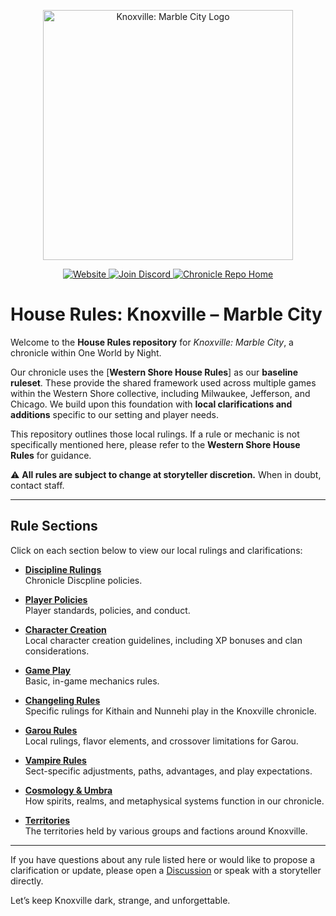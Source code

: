 <p align="center">
  <img src="https://owbnknoxville.net/wp-content/uploads/2022/07/mckn-title.png" alt="Knoxville: Marble City Logo" width="400px" />
</p>

<p align="center">
  <a href="https://owbnknoxville.net">
    <img alt="Website" src="https://img.shields.io/badge/Visit%20Our%20Website-KMC-blue?style=for-the-badge&logo=worldofdarkness" />
  </a>
  <a href="https://discord.gg/N5AKyFByth">
    <img alt="Join Discord" src="https://img.shields.io/discord/799311464086110260?color=%237289DA&label=Discord&logo=discord&style=for-the-badge" />
  </a>
  <a href="https://github.com/mckn-larp">
    <img alt="Chronicle Repo Home" src="https://img.shields.io/badge/Chronicle%20Repo-Home-blue?style=for-the-badge&logo=github" />
  </a>
</p>

# House Rules: Knoxville – Marble City

Welcome to the **House Rules repository** for *Knoxville: Marble City*, a chronicle within One World by Night.

Our chronicle uses the [**Western Shore House Rules**] as our **baseline ruleset**. These provide the shared framework used across multiple games within the Western Shore collective, including Milwaukee, Jefferson, and Chicago. We build upon this foundation with **local clarifications and additions** specific to our setting and player needs.

This repository outlines those local rulings. If a rule or mechanic is not specifically mentioned here, please refer to the **Western Shore House Rules** for guidance.

⚠️ **All rules are subject to change at storyteller discretion.** When in doubt, contact staff.

---

## Rule Sections

Click on each section below to view our local rulings and clarifications:

- [**Discipline Rulings**](./discipline/README.md)  
  Chronicle Discpline policies.

- [**Player Policies**](./players/README.md)  
  Player standards, policies, and conduct.

- [**Character Creation**](./creation/README.md)  
  Local character creation guidelines, including XP bonuses and clan considerations.

- [**Game Play**](./gameplay/README.md)  
  Basic, in-game mechanics rules.

- [**Changeling Rules**](./changeling/README.md)  
  Specific rulings for Kithain and Nunnehi play in the Knoxville chronicle.

- [**Garou Rules**](./garou/README.md)  
  Local rulings, flavor elements, and crossover limitations for Garou.

- [**Vampire Rules**](./vampire/README.md)  
  Sect-specific adjustments, paths, advantages, and play expectations.

- [**Cosmology & Umbra**](./cosmology/README.md)  
  How spirits, realms, and metaphysical systems function in our chronicle.

- [**Territories**](./territory/README.md)  
  The territories held by various groups and factions around Knoxville.

---

If you have questions about any rule listed here or would like to propose a clarification or update, please open a [Discussion](https://github.com/mckn-larp/house-rules/discussions) or speak with a storyteller directly.

Let’s keep Knoxville dark, strange, and unforgettable.

